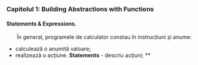 ### Capitolul 1: Building Abstractions with Functions

#### **Statements & Expressions.**
&nbsp;&nbsp;&nbsp;&nbsp;&nbsp;&nbsp; În general, programele de calculator constau în instrucțiuni și anume:
* calculează o anumită valoare;
* realizează o acțiune.
**Statements** - descriu acțiuni;
**
<!--stackedit_data:
eyJoaXN0b3J5IjpbMjAxNDE2NTk5OCwxNTI1OTY4NDYzLC0yMD
g4NzQ2NjEyXX0=
-->